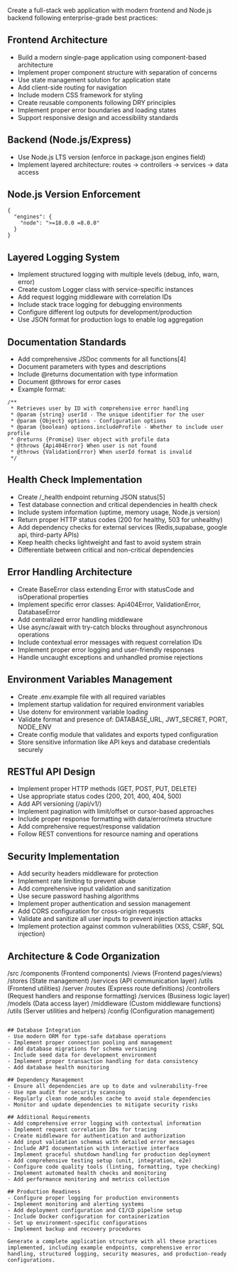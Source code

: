 Create a full-stack web application with modern frontend and Node.js backend following enterprise-grade best practices:

## Frontend Architecture
- Build a modern single-page application using component-based architecture
- Implement proper component structure with separation of concerns
- Use state management solution for application state
- Add client-side routing for navigation
- Include modern CSS framework for styling
- Create reusable components following DRY principles
- Implement proper error boundaries and loading states
- Support responsive design and accessibility standards

## Backend (Node.js/Express)
- Use Node.js LTS version (enforce in package.json engines field)
- Implement layered architecture: routes → controllers → services → data access

## Node.js Version Enforcement
```
{
  "engines": {
    "node": ">=18.0.0 =8.0.0"
  }
}
```

## Layered Logging System
- Implement structured logging with multiple levels (debug, info, warn, error)
- Create custom Logger class with service-specific instances
- Add request logging middleware with correlation IDs
- Include stack trace logging for debugging environments
- Configure different log outputs for development/production
- Use JSON format for production logs to enable log aggregation

## Documentation Standards
- Add comprehensive JSDoc comments for all functions[4]
- Document parameters with types and descriptions
- Include @returns documentation with type information
- Document @throws for error cases
- Example format:
```
/**
 * Retrieves user by ID with comprehensive error handling
 * @param {string} userId - The unique identifier for the user
 * @param {Object} options - Configuration options
 * @param {boolean} options.includeProfile - Whether to include user profile
 * @returns {Promise} User object with profile data
 * @throws {Api404Error} When user is not found
 * @throws {ValidationError} When userId format is invalid
 */
```

## Health Check Implementation
- Create /_health endpoint returning JSON status[5]
- Test database connection and critical dependencies in health check
- Include system information (uptime, memory usage, Node.js version)
- Return proper HTTP status codes (200 for healthy, 503 for unhealthy)
- Add dependency checks for external services (Redis,supabase, google api,  third-party APIs)
- Keep health checks lightweight and fast to avoid system strain
- Differentiate between critical and non-critical dependencies

## Error Handling Architecture
- Create BaseError class extending Error with statusCode and isOperational properties
- Implement specific error classes: Api404Error, ValidationError, DatabaseError
- Add centralized error handling middleware
- Use async/await with try-catch blocks throughout asynchronous operations
- Include contextual error messages with request correlation IDs
- Implement proper error logging and user-friendly responses
- Handle uncaught exceptions and unhandled promise rejections

## Environment Variables Management
- Create .env.example file with all required variables
- Implement startup validation for required environment variables
- Use dotenv for environment variable loading
- Validate format and presence of: DATABASE_URL, JWT_SECRET, PORT, NODE_ENV
- Create config module that validates and exports typed configuration
- Store sensitive information like API keys and database credentials securely

## RESTful API Design
- Implement proper HTTP methods (GET, POST, PUT, DELETE)
- Use appropriate status codes (200, 201, 400, 404, 500)
- Add API versioning (/api/v1/)
- Implement pagination with limit/offset or cursor-based approaches
- Include proper response formatting with data/error/meta structure
- Add comprehensive request/response validation
- Follow REST conventions for resource naming and operations

## Security Implementation
- Add security headers middleware for protection
- Implement rate limiting to prevent abuse
- Add comprehensive input validation and sanitization
- Use secure password hashing algorithms
- Implement proper authentication and session management
- Add CORS configuration for cross-origin requests
- Validate and sanitize all user inputs to prevent injection attacks
- Implement protection against common vulnerabilities (XSS, CSRF, SQL injection)

## Architecture & Code Organization
/src
  /components (Frontend components)
  /views (Frontend pages/views)
  /stores (State management)
  /services (API communication layer)
  /utils (Frontend utilities)
/server
  /routes (Express route definitions)
  /controllers (Request handlers and response formatting)
  /services (Business logic layer)
  /models (Data access layer)
  /middleware (Custom middleware functions)
  /utils (Server utilities and helpers)
  /config (Configuration management)
```

## Database Integration
- Use modern ORM for type-safe database operations
- Implement proper connection pooling and management
- Add database migrations for schema versioning
- Include seed data for development environment
- Implement proper transaction handling for data consistency
- Add database health monitoring

## Dependency Management
- Ensure all dependencies are up to date and vulnerability-free
- Use npm audit for security scanning
- Regularly clean node_modules cache to avoid stale dependencies
- Monitor and update dependencies to mitigate security risks

## Additional Requirements
- Add comprehensive error logging with contextual information
- Implement request correlation IDs for tracing
- Create middleware for authentication and authorization
- Add input validation schemas with detailed error messages
- Include API documentation with interactive interface
- Implement graceful shutdown handling for production deployment
- Add comprehensive testing setup (unit, integration, e2e)
- Configure code quality tools (linting, formatting, type checking)
- Implement automated health checks and monitoring
- Add performance monitoring and metrics collection

## Production Readiness
- Configure proper logging for production environments
- Implement monitoring and alerting systems
- Add deployment configuration and CI/CD pipeline setup
- Include Docker configuration for containerization
- Set up environment-specific configurations
- Implement backup and recovery procedures

Generate a complete application structure with all these practices implemented, including example endpoints, comprehensive error handling, structured logging, security measures, and production-ready configurations.
